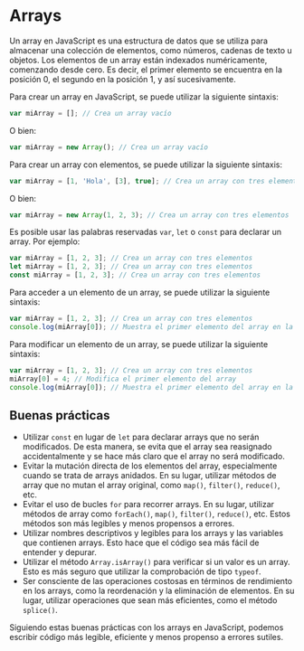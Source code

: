 # Arrays

Un array en JavaScript es una estructura de datos que se utiliza para almacenar una colección de elementos, como números, cadenas de texto u objetos. Los elementos de un array están indexados numéricamente, comenzando desde cero. Es decir, el primer elemento se encuentra en la posición 0, el segundo en la posición 1, y así sucesivamente.

Para crear un array en JavaScript, se puede utilizar la siguiente sintaxis:

```javascript
var miArray = []; // Crea un array vacío
```

O bien:

```javascript
var miArray = new Array(); // Crea un array vacío
```

Para crear un array con elementos, se puede utilizar la siguiente sintaxis:

```javascript
var miArray = [1, 'Hola', [3], true]; // Crea un array con tres elementos
```

O bien:

```javascript
var miArray = new Array(1, 2, 3); // Crea un array con tres elementos
```

Es posible usar las palabras reservadas `var`, `let` o `const` para declarar un array. Por ejemplo:

```javascript
var miArray = [1, 2, 3]; // Crea un array con tres elementos
let miArray = [1, 2, 3]; // Crea un array con tres elementos
const miArray = [1, 2, 3]; // Crea un array con tres elementos
```

Para acceder a un elemento de un array, se puede utilizar la siguiente sintaxis:

```javascript
var miArray = [1, 2, 3]; // Crea un array con tres elementos
console.log(miArray[0]); // Muestra el primer elemento del array en la consola
```

Para modificar un elemento de un array, se puede utilizar la siguiente sintaxis:

```javascript
var miArray = [1, 2, 3]; // Crea un array con tres elementos
miArray[0] = 4; // Modifica el primer elemento del array
console.log(miArray[0]); // Muestra el primer elemento del array en la consola
```

## Buenas prácticas

- Utilizar `const` en lugar de `let` para declarar arrays que no serán modificados. De esta manera, se evita que el array sea reasignado accidentalmente y se hace más claro que el array no será modificado.
- Evitar la mutación directa de los elementos del array, especialmente cuando se trata de arrays anidados. En su lugar, utilizar métodos de array que no mutan el array original, como `map()`, `filter()`, `reduce()`, etc.
- Evitar el uso de bucles `for` para recorrer arrays. En su lugar, utilizar métodos de array como `forEach()`, `map()`, `filter()`, `reduce()`, etc. Estos métodos son más legibles y menos propensos a errores.
- Utilizar nombres descriptivos y legibles para los arrays y las variables que contienen arrays. Esto hace que el código sea más fácil de entender y depurar.
- Utilizar el método `Array.isArray()` para verificar si un valor es un array. Esto es más seguro que utilizar la comprobación de tipo `typeof`.
- Ser consciente de las operaciones costosas en términos de rendimiento en los arrays, como la reordenación y la eliminación de elementos. En su lugar, utilizar operaciones que sean más eficientes, como el método `splice()`.

Siguiendo estas buenas prácticas con los arrays en JavaScript, podemos escribir código más legible, eficiente y menos propenso a errores sutiles.
